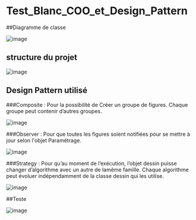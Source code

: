 # Test_Blanc_COO_et_Design_Pattern

 ##Diagramme de classe
 
 ![image](https://user-images.githubusercontent.com/84138772/198571935-f883b84a-ca94-461b-9ea3-f698661b517f.png)


## structure du projet

![image](https://user-images.githubusercontent.com/84138772/198572736-18249f5d-b267-4fea-9057-fb52e919c4a5.png)

## Design  Pattern utilisé

###Composite  : Pour la possibilité de Créer un groupe de figures. Chaque groupe peut contenir d’autres groupes.

![image](https://user-images.githubusercontent.com/84138772/198573912-53054e3c-a7a8-4787-aa8d-a5b1575bd4a4.png)

###Observer : Pour que toutes les figures soient notifiées pour se mettre à jour selon l'objet Paramétrage.

![image](https://user-images.githubusercontent.com/84138772/198573960-d19026d6-ca59-4009-b676-5a19b2c23ada.png)

###Strategy : Pour qu’au moment de l’exécution, l’objet dessin puisse changer d’algorithme avec un autre de lamême famille. Chaque algorithme peut évoluer indépendamment de la classe dessin qui les utilise.

![image](https://user-images.githubusercontent.com/84138772/198574000-31eaa012-2a12-40f1-9d95-a095e5130622.png)

##Teste

![image](https://user-images.githubusercontent.com/84138772/198574275-0d8401c6-595b-4348-8532-017ea11827a4.png)

